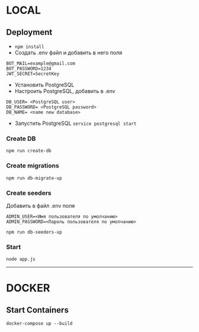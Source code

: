 # LOCAL

## Deployment

* `npm install`
* Создать .env файл и добавить в него поля
```
BOT_MAIL=example@gmail.com 
BOT_PASSWORD=1234
JWT_SECRET=SecretKey
```
* Установить PostgreSQL
* Настроить PostgreSQL, добавить в .env
```
DB_USER= <PostgreSQL user>
DB_PASSWORD= <PostgreSQL password>
DB_NAME= <name new database>
```

* Запустить PostgreSQL `service postgresql start`

### Create DB

`npm run create-db`

### Create migrations

`npm run db-migrate-up`

### Create seeders

Добавить в файл .env поля
```
ADMIN_USER=<Имя пользователя по умолчанию>
ADMIN_PASSWORD=<Пароль пользователя по умолчанию>
```
`npm run db-seeders-up`

### Start

`node app.js`

---

# DOCKER

## Start Containers

`docker-compose up --build`

